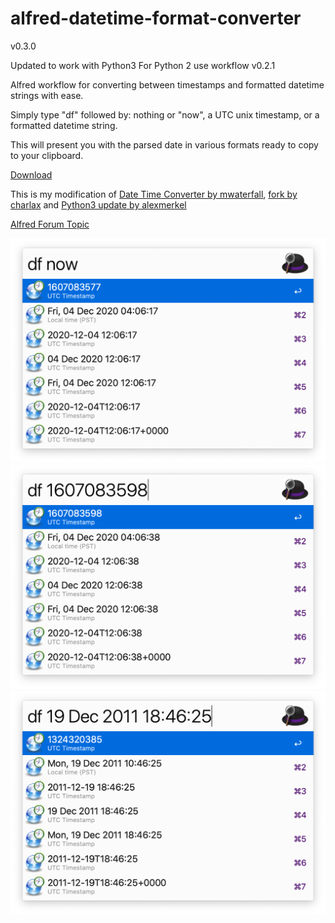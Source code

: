 # alfred-datetime-format-converter

v0.3.0

Updated to work with Python3
For Python 2 use workflow v0.2.1

Alfred workflow for converting between timestamps and formatted datetime strings with ease.

Simply type "df" followed by: nothing or "now", a UTC unix timestamp, or a formatted datetime string.

This will present you with the parsed date in various formats ready to copy to your clipboard.

[Download](./download/DatetimeFormatConverter.alfredworkflow)

This is my modification of [Date Time Converter by mwaterfall](https://github.com/mwaterfall/alfred-datetime-format-converter), [fork by charlax](https://github.com/charlax/alfred-datetime-format-converter) and [Python3 update by alexmerkel](https://github.com/alexmerkel/alfred-datetime-format-converter)

[Alfred Forum Topic](http://www.alfredforum.com/topic/1558-datetime-format-converter-convert-between-unix-timestamps-and-datetime-strings/)

![Screenshot](./download/screenshot_1.png)
![Screenshot](./download/screenshot_2.png)
![Screenshot](./download/screenshot_3.png)
